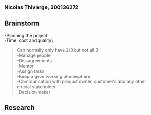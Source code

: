 ### Nicolas Thivierge, 300136272

## Brainstorm
-Planning the project\
-Time, cost and quality\
>Can normally only have 2/3 but not all 3\
-Manage people\
    -Dissagreements\
    -Mentor\
    -Assign tasks\
    -Keep a good working athmosphere\
-Communication with product owner, customer's and any other crucial stakeholder\
-Decision maker


## Research
